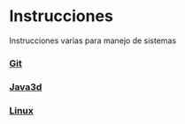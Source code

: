 # Instrucciones
Instrucciones varias para manejo de sistemas

### [Git](Git.md)

### [Java3d](Java3d.md)

### [Linux](Linux.md)

